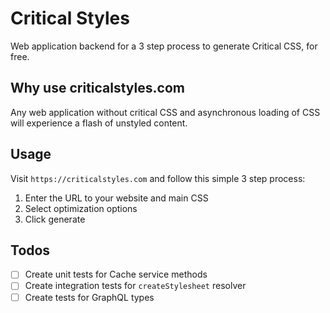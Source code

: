# Critical Styles

Web application backend for a 3 step process to generate Critical CSS, for free.

## Why use criticalstyles.com

Any web application without critical CSS and asynchronous loading of CSS will experience a flash of unstyled content.

## Usage

Visit `https://criticalstyles.com` and follow this simple 3 step process:

1. Enter the URL to your website and main CSS
2. Select optimization options
3. Click generate

## Todos

- [ ] Create unit tests for Cache service methods
- [ ] Create integration tests for `createStylesheet` resolver
- [ ] Create tests for GraphQL types
